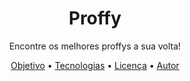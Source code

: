 <h1 align="center">Proffy</h1>
<p align="center">Encontre os melhores proffys a sua volta!</p>
<p align="center">
 <a href="">Objetivo</a> •
 <a href="">Tecnologias</a> • 
 <a href="">Licença</a> • 
 <a href="">Autor</a>
</p>


